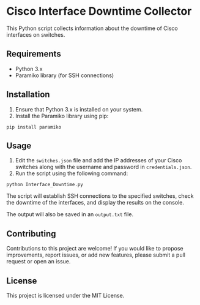 # Cisco Interface Downtime Collector

This Python script collects information about the downtime of Cisco interfaces on switches.

## Requirements

- Python 3.x
- Paramiko library (for SSH connections)

## Installation

1. Ensure that Python 3.x is installed on your system.
2. Install the Paramiko library using pip:

```
pip install paramiko

```

## Usage

1. Edit the `switches.json` file and add the IP addresses of your Cisco switches along with the username and password in `credentials.json`.
2. Run the script using the following command:

```
python Interface_Downtime.py
```

The script will establish SSH connections to the specified switches, check the downtime of the interfaces, and display the results on the console.

The output will also be saved in an `output.txt` file.

## Contributing

Contributions to this project are welcome! If you would like to propose improvements, report issues, or add new features, please submit a pull request or open an issue.

## License

This project is licensed under the MIT License.

